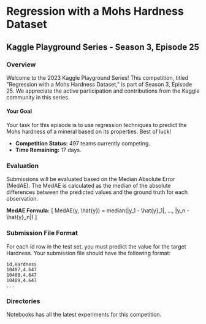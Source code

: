# Regression with a Mohs Hardness Dataset
## Kaggle Playground Series - Season 3, Episode 25

### Overview

Welcome to the 2023 Kaggle Playground Series! This competition, titled "Regression with a Mohs Hardness Dataset," is part of Season 3, Episode 25. We appreciate the active participation and contributions from the Kaggle community in this series.

#### Your Goal
Your task for this episode is to use regression techniques to predict the Mohs hardness of a mineral based on its properties. Best of luck!

- **Competition Status:** 497 teams currently competing.
- **Time Remaining:** 17 days.

### Evaluation

Submissions will be evaluated based on the Median Absolute Error (MedAE). The MedAE is calculated as the median of the absolute differences between the predicted values and the ground truth for each observation.

**MedAE Formula:**
\[ MedAE(y, \hat{y}) = median(|y_1 - \hat{y}_1|, ..., |y_n - \hat{y}_n|) \]

### Submission File Format

For each id row in the test set, you must predict the value for the target Hardness. Your submission file should have the following format:

```plaintext
id,Hardness
10407,4.647
10408,4.647
10409,4.647
... 
```

### Directories

Notebooks has all the latest experiments for this competition.